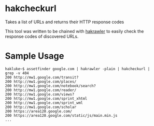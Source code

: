 # hakcheckurl
Takes a list of URLs and returns their HTTP response codes

This tool was written to be chained with [hakrawler](https://github.com/hakluke/hakrawler) to easily check the response codes of discovered URLs.

# Sample Usage
```
hakluke~$ assetfinder google.com | hakrawler -plain | hakcheckurl | grep -v 404
200 http://mw1.google.com/transit?
200 http://mw1.google.com/places/
200 http://mw1.google.com/notebook/search?
200 http://mw1.google.com/reader/
200 http://mw1.google.com/views?
200 http://mw1.google.com/sprint_xhtml
200 http://mw1.google.com/sprint_wml
200 http://mw1.google.com/scholar
200 https://area120.google.com/
200 https://area120.google.com/static/js/main.min.js
...
```
